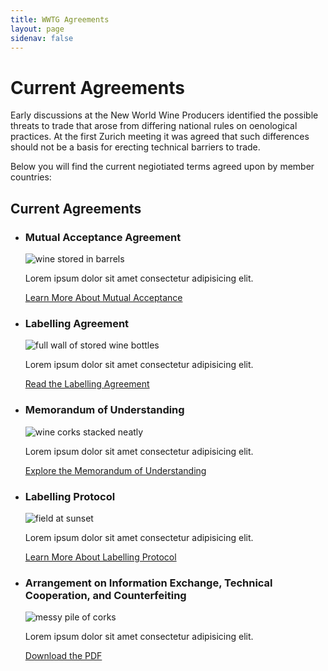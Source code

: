 ```yaml
---
title: WWTG Agreements
layout: page
sidenav: false
---
```


# Current Agreements
Early discussions at the New World Wine Producers identified the possible threats to trade that arose from differing national rules on oenological practices. At the first Zurich meeting it was agreed that such differences should not be a basis for erecting technical barriers to trade. 

Below you will find the current negiotiated terms agreed upon by member countries:

<h2 class="site-preview-heading">Current Agreements</h2>
<ul class="usa-card-group">
  <li class="usa-card usa-card--flag desktop:grid-col-6">
    <div class="usa-card__container">
      <div class="usa-card__header">
        <h3 class="usa-card__heading">Mutual Acceptance Agreement</h3>
      </div>
      <div class="usa-card__media">
        <div class="usa-card__img">
          <img src="{{site.baseurl}}/assets/uploads/hero-barrels-of-wine.jpg"
            alt="wine stored in barrels"
          />
        </div>
      </div>
      <div class="usa-card__body">
        <p>Lorem ipsum dolor sit amet consectetur adipisicing elit.</p>
      </div>
      <div class="usa-card__footer">
        <a class="usa-button" href="{{site.baseurl}}/mutual-acceptance/">Learn More About Mutual Acceptance</a>
      </div>
    </div>
  </li>
  <li class="usa-card usa-card--flag desktop:grid-col-6">
    <div class="usa-card__container">
      <div class="usa-card__header">
        <h3 class="usa-card__heading">Labelling Agreement</h3>
      </div>
      <div class="usa-card__media usa-card__media--inset">
        <div class="usa-card__img">
          <img
            src="{{site.baseurl}}/assets/uploads/wine-bottles-storage.jpg"
            alt="full wall of stored wine bottles"
          />
        </div>
      </div>
      <div class="usa-card__body">
        <p>Lorem ipsum dolor sit amet consectetur adipisicing elit.</p>
      </div>
      <div class="usa-card__footer">
       <a class="usa-button" href="{{site.baseurl}}/labelling-agreement/">Read the Labelling Agreement</a>
      </div>
    </div>
  </li>
</ul>
<h3 class="site-preview-heading"></h3>
<ul class="usa-card-group">
  <li class="usa-card usa-card--flag desktop:grid-col-6">
    <div class="usa-card__container">
      <div class="usa-card__header">
        <h3 class="usa-card__heading">Memorandum of Understanding</h3>
      </div>
      <div class="usa-card__media">
        <div class="usa-card__img">
          <img src="{{site.baseurl}}/assets/uploads/corks-organized.jpg"
            alt="wine corks stacked neatly"
          />
        </div>
      </div>
      <div class="usa-card__body">
        <p>Lorem ipsum dolor sit amet consectetur adipisicing elit.</p>
      </div>
      <div class="usa-card__footer">
        <a class="usa-button" href="{{site.baseurl}}/mutual-acceptance/">Explore the Memorandum of Understanding</a>
      </div>
    </div>
  </li>
  <li class="usa-card usa-card--flag desktop:grid-col-6">
    <div class="usa-card__container">
      <div class="usa-card__header">
        <h3 class="usa-card__heading">Labelling Protocol</h3>
      </div>
      <div class="usa-card__media usa-card__media--inset">
        <div class="usa-card__img">
          <img
            src="{{site.baseurl}}/assets/uploads/sunset.jpg"
            alt="field at sunset"
          />
        </div>
      </div>
      <div class="usa-card__body">
        <p>Lorem ipsum dolor sit amet consectetur adipisicing elit.</p>
      </div>
      <div class="usa-card__footer">
       <a class="usa-button" href="{{site.baseurl}}/labelling-agreement/">Learn More About Labelling Protocol</a>
      </div>
    </div>
  </li>
</ul>

<ul class="usa-card-group">
  <li class="usa-card usa-card--flag desktop:grid-col-12">
    <div class="usa-card__container">
      <div class="usa-card__header">
        <h3 class="usa-card__heading">Arrangement on Information Exchange, Technical Cooperation, and Counterfeiting</h3>
      </div>
      <div class="usa-card__media usa-card__media--inset">
        <div class="usa-card__img">
          <img
            src="{{site.baseurl}}/assets/uploads/corks.jpg"
            alt="messy pile of corks"
          />
        </div>
      </div>
      <div class="usa-card__body">
        <p>Lorem ipsum dolor sit amet consectetur adipisicing elit.</p>
      </div>
      <div class="usa-card__footer">
       <a class="usa-button" href="{{site.baseurl}}/mutual-acceptance/">Download the PDF</a>
      </div>
    </div>
  </li>
</ul>
